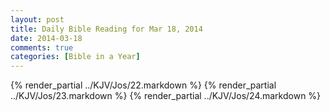 ```yaml
---
layout: post
title: Daily Bible Reading for Mar 18, 2014
date: 2014-03-18
comments: true
categories: [Bible in a Year]
---
```

{% render_partial ../KJV/Jos/22.markdown %}
{% render_partial ../KJV/Jos/23.markdown %}
{% render_partial ../KJV/Jos/24.markdown %}
